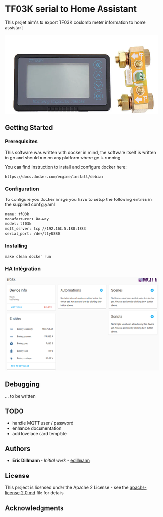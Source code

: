 # TF03K serial to Home Assistant 

This projet aim's to export TF03K coulomb meter information
to home assistant

![](images/tf03k.png)

## Getting Started

### Prerequisites

This software was written with docker in mind, the software itself
is written in go and should run on any platform where go is running

You can find instruction to install and configure docker here:
```
https://docs.docker.com/engine/install/debian
```

### Configuration

To configure you docker image you have to setup the following entries
in the supplied config.yaml

```
name: tf03k
manufacturer: Baiway
model: tf03k
mqtt_server: tcp://192.168.5.180:1883
serial_port: /dev/ttyUSB0
```

### Installing

```
make clean docker run
```

### HA Intégration

![](images/ha_integration.png)

## Debugging

... to be written

## TODO

* handle MQTT user / password
* enhance documentation
* add lovelace card template

## Authors

* **Eric Dillmann** - *Initial work* - [edillmann](https://github.com/edillmann)

## License

This project is licensed under the Apache 2 License - see the [apache-license-2.0.md](apache-license-2.0.md) file for details

## Acknowledgments


